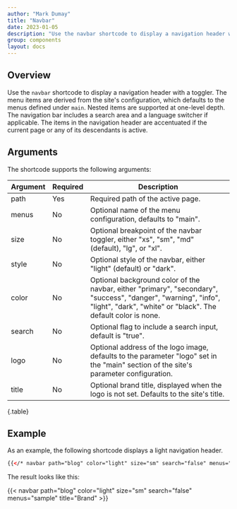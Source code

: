```yaml
---
author: "Mark Dumay"
title: "Navbar"
date: 2023-01-05
description: "Use the navbar shortcode to display a navigation header with a toggler."
group: components
layout: docs
---
```


## Overview

Use the `navbar` shortcode to display a navigation header with a toggler. The menu items are derived from the site's configuration, which defaults to the menus defined under `main`. Nested items are supported at one-level depth. The navigation bar includes a search area and a language switcher if applicable. The items in the navigation header are accentuated if the current page or any of its descendants is active.

<!-- TODO: add sidebar -->

## Arguments

The shortcode supports the following arguments:

| Argument  | Required | Description |
|-----------|----------|-------------|
| path      | Yes | Required path of the active page. |
| menus     | No  | Optional name of the menu configuration, defaults to "main". |
| size      | No  | Optional breakpoint of the navbar toggler, either "xs", "sm", "md" (default), "lg", or "xl". |
| style     | No  | Optional style of the navbar, either "light" (default) or "dark". |
| color     | No  | Optional background color of the navbar, either "primary", "secondary", "success", "danger", "warning", "info", "light", "dark", "white" or "black". The default color is none. |
| search    | No  | Optional flag to include a search input, default is "true". |
| logo      | No  | Optional address of the logo image, defaults to the parameter "logo" set in the "main" section of the site's parameter configuration. |
| title     | No  | Optional brand title, displayed when the logo is not set. Defaults to the site's title. |
{.table}

## Example

As an example, the following shortcode displays a light navigation header.

```html
{{</* navbar path="blog" color="light" size="sm" search="false" menus="sample" title="Brand" */>}}
```

The result looks like this:

{{< navbar path="blog" color="light" size="sm" search="false" menus="sample" title="Brand" >}}
